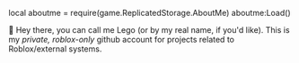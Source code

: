 local aboutme = require(game.ReplicatedStorage.AboutMe)
aboutme:Load()

👋 Hey there, you can call me Lego (or by my real name, if you'd like). This is my *private, roblox-only* github account for projects related to Roblox/external systems.
